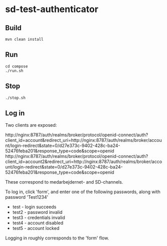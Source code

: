 # sd-test-authenticator

## Build

```
mvn clean install
```

## Run
```
cd compose
./run.sh
```

## Stop
```
./stop.sh
```

## Log in
Two clients are exposed:

http://nginx:8787/auth/realms/broker/protocol/openid-connect/auth?client_id=account&redirect_uri=http://nginx:8787/auth/realms/broker/account/login-redirect&state=0/d27e373c-9402-428c-ba24-52476feba201&response_type=code&scope=openid
http://nginx:8787/auth/realms/broker/protocol/openid-connect/auth?client_id=account2&redirect_uri=http://nginx:8787/auth/realms/broker/account/login-redirect&state=0/d27e373c-9402-428c-ba24-52476feba201&response_type=code&scope=openid

These correspond to medarbejdernet- and SD-channels.


To log in, click 'form', and enter one of the following passwords, along with password 'Test1234'

 * test - login succeeds
 * test2 - password invalid
 * test3 - credentials invalid
 * test4 - account disabled
 * test5 - account locked

Logging in roughly corresponds to the 'form' flow.
